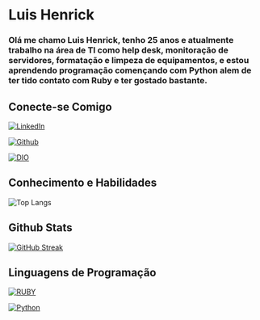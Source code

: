 # Luis Henrick 

### Olá me chamo Luis Henrick, tenho 25 anos e atualmente trabalho na área de TI como help desk, monitoração de servidores, formatação e limpeza de equipamentos, e estou aprendendo programação començando com Python alem de ter tido contato com Ruby e ter gostado bastante.    

## Conecte-se Comigo

 [![LinkedIn](https://img.shields.io/badge/LinkedIn-000?style=for-the-badge&logo=linkedin&logoColor=191970)](https://www.linkedin.com/in/luis-henrick-b65b19242/) 
 
  [![Github](https://img.shields.io/badge/Github-000?style=for-the-badge&logo=github&logoColor=FFF)](https://github.com/Estimero)
 
[![DIO](https://github.com/Estimero/dio-lab-open-source/blob/main/docs/favicon.ico)](https://www.dio.me/users/luishenrick77)

## Conhecimento e Habilidades

![Top Langs](https://github-readme-stats-git-masterrstaa-rickstaa.vercel.app/api/top-langs/?username=Estimero&bg_color=000&border_color=30A3DC&title_color=E94D5F&text_color=FFF)

## Github Stats
[![GitHub Streak](https://streak-stats.demolab.com?user=Estimero&theme=dracula&hide_border=true&locale=pt_BR&date_format=j%20M%5B%20Y%5D)](https://git.io/streak-stats)

## Linguagens de Programação
[![RUBY](https://img.shields.io/badge/Ruby-FF0000?style=for-the-badge&logo=ruby)](https://www.ruby-lang.org/pt/)                         

[![Python](https://img.shields.io/badge/Python-FFFF00?style=for-the-badge&logo=python)](https://www.python.org/)
